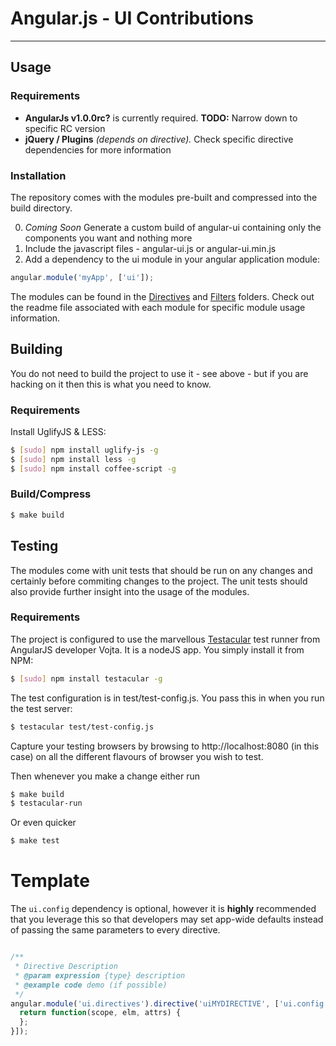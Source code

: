 # Angular.js - UI Contributions

***

## Usage

### Requirements

* **AngularJs v1.0.0rc?** is currently required. **TODO:** Narrow down to specific RC version
* **jQuery / Plugins** _(depends on directive)._ Check specific directive dependencies for more information

### Installation

The repository comes with the modules pre-built and compressed into the build directory.

0. _Coming Soon_ Generate a custom build of angular-ui containing only the components you want and nothing more
1. Include the javascript files - angular-ui.js or angular-ui.min.js  
2. Add a dependency to the ui module in your angular application module:

```javascript
angular.module('myApp', ['ui']);
```

The modules can be found in the [Directives](http://github.com/angular-ui/angular-ui/modules/directives) and [Filters](http://github.com/angular-ui/angular-ui/modules/filters) folders. Check out the readme file associated with each module for specific module usage information.

## Building

You do not need to build the project to use it - see above - but if you are hacking on it then this is what you need to know.

### Requirements

Install UglifyJS & LESS:

```bash
$ [sudo] npm install uglify-js -g  
$ [sudo] npm install less -g  
$ [sudo] npm install coffee-script -g
```

### Build/Compress

```bash
$ make build
```

## Testing

The modules come with unit tests that should be run on any changes and certainly before commiting changes to the project.  The unit tests should also provide further insight into the usage of the modules.

### Requirements
The project is configured to use the marvellous [Testacular](http://vojtajina.github.com/testacular/) test runner from AngularJS developer Vojta.  It is a nodeJS app.  You simply install it from NPM:

```bash
$ [sudo] npm install testacular -g
```

The test configuration is in test/test-config.js.  You pass this in when you run the test server:

```bash
$ testacular test/test-config.js
```

Capture your testing browsers by browsing to http://localhost:8080 (in this case) on all the different flavours of browser you wish to test.

Then whenever you make a change either run
```bash
$ make build
$ testacular-run
```

Or even quicker

```bash
$ make test
```

# Template

The `ui.config` dependency is optional, however it is **highly** recommended that you leverage this so that developers may set app-wide defaults instead of passing the same parameters to every directive.

```javascript

/**
 * Directive Description
 * @param expression {type} description
 * @example code demo (if possible)
 */
angular.module('ui.directives').directive('uiMYDIRECTIVE', ['ui.config', function(uiConfig) {
  return function(scope, elm, attrs) {
  };
}]);

```
